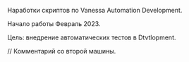 Наработки скриптов по Vanessa Automation Development.

Начало работы Февраль 2023.

Цель: внедрение автоматических тестов в Dtvtlopment.

// Комментарий со второй машины.